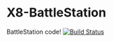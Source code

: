 # X8-BattleStation
BattleStation code! [![Build Status](https://travis-ci.org/purduerov/X8-BattleStation.svg)](https://travis-ci.org/purduerov/X8-BattleStation)  

